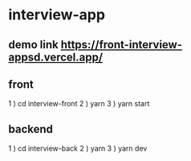 # interview-app
## demo link https://front-interview-appsd.vercel.app/
## front
1 ) cd interview-front 
2 ) yarn 
3 ) yarn start 
## backend
1 ) cd interview-back 
2 ) yarn 
3 ) yarn dev 

